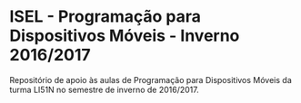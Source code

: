 # ISEL - Programação para Dispositivos Móveis - Inverno 2016/2017

Repositório de apoio às aulas de Programação para Dispositivos Móveis da turma LI51N no semestre de inverno de 2016/2017.
